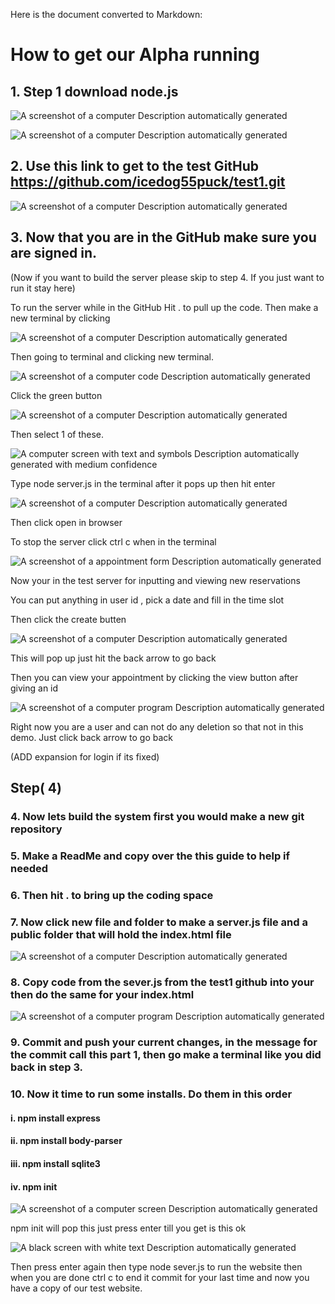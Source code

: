 Here is the document converted to Markdown:

# How to get our Alpha running

## 1. Step 1 download node.js

![A screenshot of a computer Description automatically generated](media/image1.png)

![A screenshot of a computer Description automatically generated](media/image2.png)

## 2. Use this link to get to the test GitHub https://github.com/icedog55puck/test1.git

![A screenshot of a computer Description automatically generated](media/image3.png)

## 3. Now that you are in the GitHub make sure you are signed in.

(Now if you want to build the server please skip to step 4. If you just want to run it stay here)

To run the server while in the GitHub Hit . to pull up the code. Then make a new terminal by clicking

![A screenshot of a computer Description automatically generated](media/image4.png)

Then going to terminal and clicking new terminal.

![A screenshot of a computer code Description automatically generated](media/image5.png)

Click the green button

![A screenshot of a computer Description automatically generated](media/image6.png)

Then select 1 of these.

![A computer screen with text and symbols Description automatically generated with medium confidence](media/image7.png)

Type node server.js in the terminal after it pops up then hit enter

![A screenshot of a computer Description automatically generated](media/image8.png)

Then click open in browser

To stop the server click ctrl c when in the terminal

![A screenshot of a appointment form Description automatically generated](media/image9.png)

Now your in the test server for inputting and viewing new reservations

You can put anything in user id , pick a date and fill in the time slot

Then click the create butten

![A screenshot of a computer Description automatically generated](media/image10.png)

This will pop up just hit the back arrow to go back

Then you can view your appointment by clicking the view button after giving an id

![A screenshot of a computer program Description automatically generated](media/image11.png)

Right now you are a user and can not do any deletion so that not in this demo. Just click back arrow to go back

(ADD expansion for login if its fixed)

## Step( 4)

### 4. Now lets build the system first you would make a new git repository

### 5. Make a ReadMe and copy over the this guide to help if needed 

### 6. Then hit . to bring up the coding space

### 7. Now click new file and folder to make a server.js file and a public folder that will hold the index.html file

![A screenshot of a computer Description automatically generated](media/image12.png)

### 8. Copy code from the sever.js from the test1 github into your then do the same for your index.html

![A screenshot of a computer program Description automatically generated](media/image13.png)

### 9. Commit and push your current changes, in the message for the commit call this part 1, then go make a terminal like you did back in step 3.

### 10. Now it time to run some installs. Do them in this order

#### i. npm install express

#### ii. npm install body-parser 

#### iii. npm install sqlite3

#### iv. npm init

![A screenshot of a computer screen Description automatically generated](media/image14.png)

npm init will pop this just press enter till you get is this ok

![A black screen with white text Description automatically generated](media/image15.png)

Then press enter again then type node sever.js to run the website then when you are done ctrl c to end it commit for your last time and now you have a copy of our test website.
